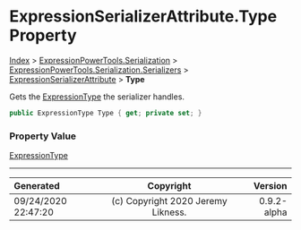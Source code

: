 ﻿# ExpressionSerializerAttribute.Type Property

[Index](../index.md) > [ExpressionPowerTools.Serialization](ExpressionPowerTools.Serialization.a.md) > [ExpressionPowerTools.Serialization.Serializers](ExpressionPowerTools.Serialization.Serializers.n.md) > [ExpressionSerializerAttribute](ExpressionPowerTools.Serialization.Serializers.ExpressionSerializerAttribute.cs.md) > **Type**

Gets the [ExpressionType](https://docs.microsoft.com/dotnet/api/system.linq.expressions.expressiontype) the serializer handles.

```csharp
public ExpressionType Type { get; private set; }
```

### Property Value

 [ExpressionType](https://docs.microsoft.com/dotnet/api/system.linq.expressions.expressiontype) 


---

| Generated | Copyright | Version |
| :-- | :-: | --: |
| 09/24/2020 22:47:20 | (c) Copyright 2020 Jeremy Likness. | 0.9.2-alpha |
